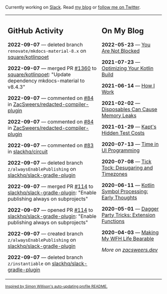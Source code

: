 Currently working on [Slack](https://slack.com/). Read [my blog](https://zacsweers.dev/) or [follow me on Twitter](https://twitter.com/ZacSweers).

<table><tr><td valign="top" width="60%">

## GitHub Activity
<!-- githubActivity starts -->
**2022-09-07** — deleted branch `renovate/mkdocs-material-8.x` on [square/kotlinpoet](https://github.com/square/kotlinpoet)

**2022-09-07** — merged PR [#1360](https://github.com/square/kotlinpoet/pull/1360) to [square/kotlinpoet](https://github.com/square/kotlinpoet): "Update dependency mkdocs-material to v8.4.3"

**2022-09-07** — commented on [#84](https://github.com/ZacSweers/redacted-compiler-plugin/issues/84#issuecomment-1239716886) in [ZacSweers/redacted-compiler-plugin](https://github.com/ZacSweers/redacted-compiler-plugin)

**2022-09-07** — commented on [#84](https://github.com/ZacSweers/redacted-compiler-plugin/issues/84#issuecomment-1239706447) in [ZacSweers/redacted-compiler-plugin](https://github.com/ZacSweers/redacted-compiler-plugin)

**2022-09-07** — commented on [#83](https://github.com/slackhq/circuit/issues/83#issuecomment-1239669702) in [slackhq/circuit](https://github.com/slackhq/circuit)

**2022-09-07** — deleted branch `z/alwaysEnablePublishing` on [slackhq/slack-gradle-plugin](https://github.com/slackhq/slack-gradle-plugin)

**2022-09-07** — merged PR [#114](https://github.com/slackhq/slack-gradle-plugin/pull/114) to [slackhq/slack-gradle-plugin](https://github.com/slackhq/slack-gradle-plugin): "Enable publishing always on subprojects"

**2022-09-07** — opened PR [#114](https://github.com/slackhq/slack-gradle-plugin/pull/114) to [slackhq/slack-gradle-plugin](https://github.com/slackhq/slack-gradle-plugin): "Enable publishing always on subprojects"

**2022-09-07** — created branch `z/alwaysEnablePublishing` on [slackhq/slack-gradle-plugin](https://github.com/slackhq/slack-gradle-plugin)

**2022-09-07** — deleted branch `z/instantiable` on [slackhq/slack-gradle-plugin](https://github.com/slackhq/slack-gradle-plugin)
<!-- githubActivity ends -->
</td><td valign="top" width="40%">

## On My Blog
<!-- blog starts -->
**2022-05-23** — [You Are Not Blocked](https://www.zacsweers.dev/you-are-not-blocked/)

**2021-07-23** — [Optimizing Your Kotlin Build](https://www.zacsweers.dev/optimizing-your-kotlin-build/)

**2021-06-14** — [How I Work](https://www.zacsweers.dev/how-i-work/)

**2021-02-02** — [Disposables Can Cause Memory Leaks](https://www.zacsweers.dev/disposables-can-cause-memory-leaks/)

**2021-01-29** — [Kapt's Hidden Test Costs](https://www.zacsweers.dev/kapts-hidden-test-costs/)

**2020-07-13** — [Time in UI Programming](https://www.zacsweers.dev/time-in-ui/)

**2020-07-08** — [Tick Tock: Desugaring and Timezones](https://www.zacsweers.dev/ticktock-desugaring-timezones/)

**2020-06-11** — [Kotlin Symbol Processing: Early Thoughts](https://www.zacsweers.dev/kotlin-symbol-processor-early-thoughts/)

**2020-05-01** — [Dagger Party Tricks: Extension Functions](https://www.zacsweers.dev/dagger-party-tricks-extension-functions/)

**2020-04-03** — [Making My WFH Life Bearable](https://www.zacsweers.dev/making-wfh-life-bearable/)
<!-- blog ends -->
_More on [zacsweers.dev](https://zacsweers.dev/)_
</td></tr></table>

<sub><a href="https://simonwillison.net/2020/Jul/10/self-updating-profile-readme/">Inspired by Simon Willison's auto-updating profile README.</a></sub>